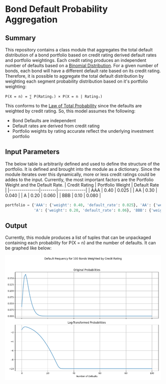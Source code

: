# Bond Default Probability Aggregation
## Summary
This repository contains a class module that aggregates the total default distribution of a bond portfolio based on credit rating derived default rates and portfolio weightings. Each credit rating produces an independent number of defaults based on a [Binomial Distribution](https://en.wikipedia.org/wiki/Binomial_distribution). For a given number of bonds, each bond will have a different default rate based on its credit rating. Therefore, it is possible to aggregate the total default distribution by weighting each segment probability distribution based on it's portfolio weighting:

`P(X = n) = ∑ P(Ratingᵢ) × P(X = n | Ratingᵢ)`

This conforms to the [Law of Total Probability](https://en.wikipedia.org/wiki/Law_of_total_probability) since the defaults are weighted by credit rating. So, this model assumes the following:
- Bond Defaults are independent
- Default rates are derived from credit rating
- Portfolio weights by rating accurate reflect the underlying investment portfolio

## Input Parameters
The below table is arbitrarily defined and used to define the structure of the portfolio. It is defined and brought into the module as a dictionary. Since the module iterates over this dynamically, more or less credit ratings could be addes to the input. Currently, the most important factors are the Portfolio Weight and the Default Rate.
| Credit Rating | Portfolio Weight | Default Rate |
|---------------|--------|--------------|
| AAA           | 0.40   | 0.025        |
| AA            | 0.30   | 0.040        |
| A             | 0.20   | 0.060        |
| BBB           | 0.10   | 0.080        |

```python
portfolio = {'AAA': {'weight': 0.40, 'default_rate': 0.025}, 'AA': {'weight': 0.30, 'default_rate': 0.04}, 
             'A': {'weight': 0.20, 'default_rate': 0.06}, 'BBB': {'weight': 0.10, 'default_rate': 0.08}}
```
## Output
Currently, this module produces a list of tuples that can be unpackaged containing each probability for P(X = n) and the number of defaults. It can be graphed like below:

![alt_text](https://github.com/amason445/bond_default_aggregation/blob/main/DefaultFrequency.png)
